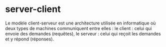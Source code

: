 # server-client
Le modèle client-serveur est une architecture utilisée en informatique où deux types de machines communiquent entre elles :  le client : celui qui envoie des demandes (requêtes),  le serveur : celui qui reçoit les demandes et y répond (réponses).

